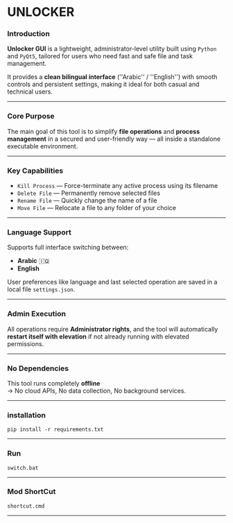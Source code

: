 # UNLOCKER

### Introduction

**Unlocker GUI** is a lightweight, administrator-level utility built using `Python` and `PyQt5`, tailored for users who need fast and safe file and task management.

It provides a **clean bilingual interface** (''Arabic'' / ''English'') with smooth controls and persistent settings, making it ideal for both casual and technical users.

---

### Core Purpose

The main goal of this tool is to simplify **file operations** and **process management** in a secured and user-friendly way — all inside a standalone executable environment.

---

### Key Capabilities

- ``Kill Process`` — Force-terminate any active process using its filename  
- ``Delete File`` — Permanently remove selected files  
- ``Rename File`` — Quickly change the name of a file  
- ``Move File`` — Relocate a file to any folder of your choice  

---

### Language Support

Supports full interface switching between:

- **Arabic** 🇮🇶  
- **English** 

User preferences like language and last selected operation are saved in a local file ``settings.json``.

---

### Admin Execution

All operations require **Administrator rights**, and the tool will automatically **restart itself with elevation** if not already running with elevated permissions.

---

### No Dependencies

This tool runs completely **offline**  
→ No cloud APIs, No data collection, No background services.

---

### installation
```
pip install -r requirements.txt
```
---
### **Run**
```
switch.bat
```
---

### Mod ShortCut
```
shortcut.cmd
```
---
